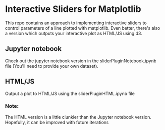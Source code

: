 # Interactive Sliders for Matplotlib

This repo contains an approach to implementing interactive sliders to control parameters of a
line plotted with matplotlib. Even better, there's also a version which outputs your interactive plot
as HTML/JS using d3.

## Jupyter notebook
Check out the jupyter notebook version in the sliderPluginNotebook.ipynb file  (You'll need to provide your own dataset).

## HTML/JS
Output a plot to HTML/JS using the sliderPluginHTML.ipynb file

### Note:
The HTML version is a little clunkier than the Jupyter notebook version. Hopefully, it can be improved
with future iterations
